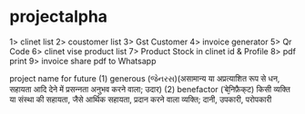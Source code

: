 # projectalpha 
1> clinet list
2> coustomer list
3> Gst Customer
4> invoice generator
5> Qr Code 
6> clinet vise product list
7> Product Stock in clinet id & Profile
8> pdf print 
9> invoice share pdf to Whatsapp   


project name for future
(1)  generous (જેનરસ)(असामान्‍य या अप्रत्‍याशित रूप से धन, सहायता आदि देने में प्रसन्‍नता अनुभव करने वाला; उदार)
(2)  benefactor (ˈबे᠎̮निफ़ैक्‌ट) किसी व्‍यक्ति या संस्‍था की सहायता, जैसे आर्थिक सहायता, प्रदान करने वाला व्‍यक्ति; दानी, उपकारी, परोपकारी

